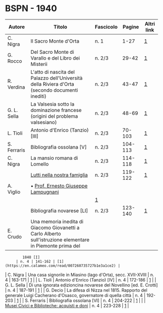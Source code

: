# BSPN - 1940

| Autore      | Titolo                                                                                                     | Fascicolo                                              | Pagine  | Altri link                                             |
|-------------|------------------------------------------------------------------------------------------------------------|--------------------------------------------------------|---------|--------------------------------------------------------|
| C. Nigra    | Il Sacro Monte d'Orta                                                                                      | n. 1                                                   | 1-27    | [1](https://en.calameo.com/read/007260735475462aec79e) |
| G. Rocco    | Del Sacro Monte di Varallo e del Libro dei Misterii                                                        | n. 2/3                                                 | 29-42   | [1](https://en.calameo.com/read/0072607353cf1701c8909) |
| R. Verdina  | L'atto di nascita del Palazzo dell'Università della Riviera d'Orta (secondo documenti inediti)             | n. 2/3                                                 | 43-47   | [1](https://en.calameo.com/read/0072607353cf1701c8909) |
| G. L. Sella | La Valsesia sotto la dominazione francese (origini del problema valsesiano)                                | n. 2/3                                                 | 48-69   | [1](https://en.calameo.com/read/0072607353cf1701c8909) |
| L. Tioli    | Antonio d'Enrico (Tanzio) [III]                                                                            | n. 2/3                                                 | 70-103  | [1](https://en.calameo.com/read/0072607353cf1701c8909) |
| S. Ferraris | Bibliografia ossolana [V]                                                                                  | n. 2/3                                                 | 104-113 | [1](https://en.calameo.com/read/0072607353cf1701c8909) |
| C. Nigra    | La mansio romana di Lomello                                                                                | n. 2/3                                                 | 114-118 | [1](https://en.calameo.com/read/0072607353cf1701c8909) |
|             | [Lutti nella nostra famiglia](http://www.ssno.it/BSPNo/bspn_not40.html#402)                                | n. 2/3                                                 | 119-122 | [1](https://en.calameo.com/read/0072607353cf1701c8909) |
| A. Viglio   | • [Prof. Ernesto Giuseppe Lampugnani](http://www.ssno.it/BSPNo/bspn_not40.html#402lamp)                    
|             |                                                                                                            | [1](https://en.calameo.com/read/0072607353cf1701c8909) |
|             | Bibliografia novarese [LI]                                                                                 | n. 2/3                                                 | 123-140 | [1](https://en.calameo.com/read/0072607353cf1701c8909) |
| E. Crudo    | Una memoria inedita di Giacomo Giovanetti a Carlo Alberto sull'istruzione elementare in Piemonte prima del 

            1848 [I]
         | n. 4 | 141-162 | [1](https://en.calameo.com/read/007260735727b1e3a1ce2) |

| C. Nigra | Una casa signorile in Miasino (lago d'Orta), secc. XVII-XVIII | n. 4 | 163-171 | [1](https://en.calameo.com/read/007260735727b1e3a1ce2) |
| L. Tioli | Antonio d'Enrico (Tanzio) [IV] | n. 4 | 172-186 | [1](https://en.calameo.com/read/007260735727b1e3a1ce2) |
| G. L. Sella | Di una ignorata edizioncina novarese del Novellino [ed. E. Crotti] | n. 4 | 187-191 | [1](https://en.calameo.com/read/007260735727b1e3a1ce2) |
| G. Decio | La difesa di Nizza nel 1815. Rapporto del generale Luigi Cacherano d'Osasco, governatore di quella città
| n. 4 | 192-203 | [1](https://en.calameo.com/read/007260735727b1e3a1ce2) |
| S. Ferraris | Bibliografia ossolana [VI] | n. 4 | 204-222 | [1](https://en.calameo.com/read/007260735727b1e3a1ce2) |
| | [Musei Civici e Biblioteche: acquisti e doni](http://www.ssno.it/BSPNo/bspn_not40.html#404) | n. 4 | 223-228 | [1](https://en.calameo.com/read/007260735727b1e3a1ce2) |
